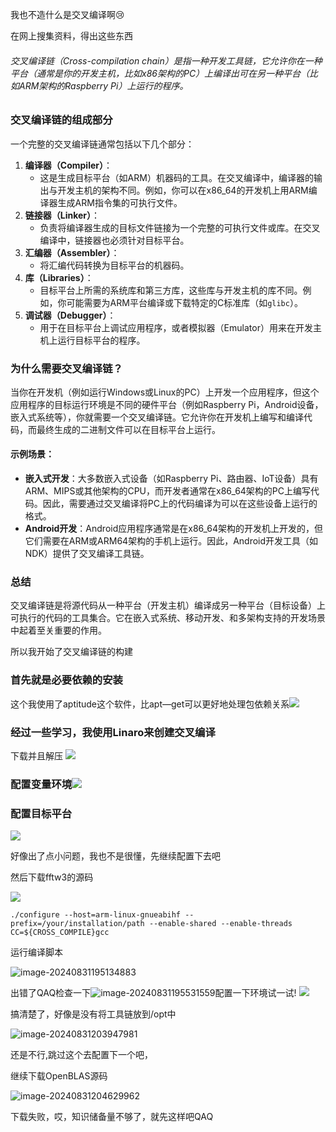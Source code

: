 我也不造什么是交叉编译啊:cry:

在网上搜集资料，得出这些东西

###### 交叉编译链（Cross-compilation chain）是指一种开发工具链，它允许你在一种平台（通常是你的开发主机，比如x86架构的PC）上编译出可在另一种平台（比如ARM架构的Raspberry Pi）上运行的程序。

### 交叉编译链的组成部分

一个完整的交叉编译链通常包括以下几个部分：

1. **编译器（Compiler）**：
   - 这是生成目标平台（如ARM）机器码的工具。在交叉编译中，编译器的输出与开发主机的架构不同。例如，你可以在x86_64的开发机上用ARM编译器生成ARM指令集的可执行文件。
2. **链接器（Linker）**：
   - 负责将编译器生成的目标文件链接为一个完整的可执行文件或库。在交叉编译中，链接器也必须针对目标平台。
3. **汇编器（Assembler）**：
   - 将汇编代码转换为目标平台的机器码。
4. **库（Libraries）**：
   - 目标平台上所需的系统库和第三方库，这些库与开发主机的库不同。例如，你可能需要为ARM平台编译或下载特定的C标准库（如`glibc`）。
5. **调试器（Debugger）**：
   - 用于在目标平台上调试应用程序，或者模拟器（Emulator）用来在开发主机上运行目标平台的程序。

### 为什么需要交叉编译链？

当你在开发机（例如运行Windows或Linux的PC）上开发一个应用程序，但这个应用程序的目标运行环境是不同的硬件平台（例如Raspberry Pi，Android设备，嵌入式系统等），你就需要一个交叉编译链。它允许你在开发机上编写和编译代码，而最终生成的二进制文件可以在目标平台上运行。

#### 示例场景：

- **嵌入式开发**：大多数嵌入式设备（如Raspberry Pi、路由器、IoT设备）具有ARM、MIPS或其他架构的CPU，而开发者通常在x86_64架构的PC上编写代码。因此，需要通过交叉编译将PC上的代码编译为可以在这些设备上运行的格式。
- **Android开发**：Android应用程序通常是在x86_64架构的开发机上开发的，但它们需要在ARM或ARM64架构的手机上运行。因此，Android开发工具（如NDK）提供了交叉编译工具链。

### 总结

交叉编译链是将源代码从一种平台（开发主机）编译成另一种平台（目标设备）上可执行的代码的工具集合。它在嵌入式系统、移动开发、和多架构支持的开发场景中起着至关重要的作用。



所以我开始了交叉编译链的构建

### 首先就是必要依赖的安装

这个我使用了aptitude这个软件，比apt—get可以更好地处理包依赖关系<image src = "https://github.com/YanBeaver/WonderfulSummerVacation/blob/main/task4/%E4%B8%80%E4%B8%AA%E4%BA%BA%E4%B9%9F%E6%98%AF%E9%98%9F/picture/%E5%B1%8F%E5%B9%95%E6%88%AA%E5%9B%BE%202024-08-31%20192555.png?raw=true"/>



### 经过一些学习，我使用Linaro来创建交叉编译

下载并且解压
<image src = "https://github.com/YanBeaver/WonderfulSummerVacation/blob/main/task4/%E4%B8%80%E4%B8%AA%E4%BA%BA%E4%B9%9F%E6%98%AF%E9%98%9F/picture/%E5%B1%8F%E5%B9%95%E6%88%AA%E5%9B%BE%202024-08-31%20193500.png?raw=true"/>

### 配置变量环境<image src = "https://github.com/YanBeaver/WonderfulSummerVacation/blob/main/task4/%E4%B8%80%E4%B8%AA%E4%BA%BA%E4%B9%9F%E6%98%AF%E9%98%9F/picture/%E5%B1%8F%E5%B9%95%E6%88%AA%E5%9B%BE%202024-08-31%20193847.png?raw=true"/>

### 配置目标平台
<image src = "https://github.com/YanBeaver/WonderfulSummerVacation/blob/main/task4/%E4%B8%80%E4%B8%AA%E4%BA%BA%E4%B9%9F%E6%98%AF%E9%98%9F/picture/%E5%B1%8F%E5%B9%95%E6%88%AA%E5%9B%BE%202024-08-31%20194025.png?raw=true"/>

好像出了点小问题，我也不是很懂，先继续配置下去吧

然后下载fftw3的源码

<image src = "https://github.com/YanBeaver/WonderfulSummerVacation/blob/main/task4/%E4%B8%80%E4%B8%AA%E4%BA%BA%E4%B9%9F%E6%98%AF%E9%98%9F/picture/%E5%B1%8F%E5%B9%95%E6%88%AA%E5%9B%BE%202024-08-31%20194307.png?raw=true"/>

```
./configure --host=arm-linux-gnueabihf --prefix=/your/installation/path --enable-shared --enable-threads CC=${CROSS_COMPILE}gcc

```

运行编译脚本

![image-20240831195134883](![image](https://github.com/user-attachments/assets/ad3288a0-0aba-40ad-921a-b542a7d26b42)
)

出错了QAQ检查一下![image-20240831195531559](C:\Users\17247\AppData\Roaming\Typora\typora-user-images\image-20240831195531559.png)配置一下环境试一试!
<image src="https://github.com/YanBeaver/WonderfulSummerVacation/blob/main/task4/%E4%B8%80%E4%B8%AA%E4%BA%BA%E4%B9%9F%E6%98%AF%E9%98%9F/picture/%E5%B1%8F%E5%B9%95%E6%88%AA%E5%9B%BE%202024-08-31%20195716.png?raw=true"/>

搞清楚了，好像是没有将工具链放到/opt中 

![image-20240831203947981](C:\Users\17247\AppData\Roaming\Typora\typora-user-images\image-20240831203947981.png)

还是不行,跳过这个去配置下一个吧，

继续下载OpenBLAS源码

![image-20240831204629962](https://github.com/YanBeaver/WonderfulSummerVacation/blob/main/task4/%E4%B8%80%E4%B8%AA%E4%BA%BA%E4%B9%9F%E6%98%AF%E9%98%9F/picture/%E5%B1%8F%E5%B9%95%E6%88%AA%E5%9B%BE%202024-08-31%20204626.png?raw=true)

下载失败，哎，知识储备量不够了，就先这样吧QAQ
